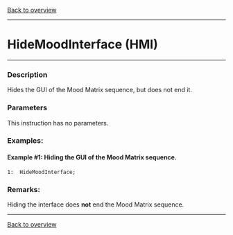 [Back to overview](index.md)

---
# HideMoodInterface (HMI)
---
### Description
Hides the GUI of the Mood Matrix sequence, but does not end it.

### Parameters
This instruction has no parameters.

### Examples:
#### Example #1: Hiding the GUI of the Mood Matrix sequence.
```
1:  HideMoodInterface;
```

### Remarks:
Hiding the interface does **not** end the Mood Matrix sequence.

---
[Back to overview](index.md)